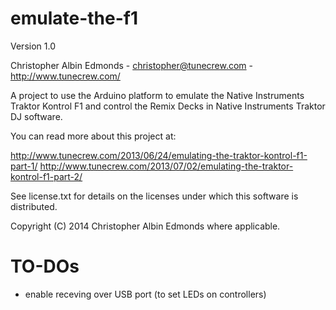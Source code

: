 emulate-the-f1
==============

Version 1.0

Christopher Albin Edmonds - christopher@tunecrew.com - http://www.tunecrew.com/

A project to use the Arduino platform to emulate the Native Instruments Traktor Kontrol F1 and control the Remix Decks in Native Instruments Traktor DJ software.

You can read more about this project at:

http://www.tunecrew.com/2013/06/24/emulating-the-traktor-kontrol-f1-part-1/
http://www.tunecrew.com/2013/07/02/emulating-the-traktor-kontrol-f1-part-2/

See license.txt for details on the licenses under which this software is distributed.

Copyright (C) 2014 Christopher Albin Edmonds where applicable.

TO-DOs
======

- enable receving over USB port (to set LEDs on controllers)
